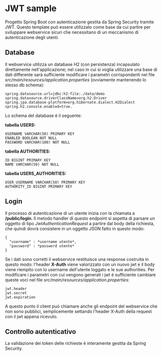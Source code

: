 # JWT sample
Progetto Spring Boot con autenticazione gestita da Spring Security tramite JWT. Questo template può essere utilizzato come base da cui partire per sviluppare webservice sicuri che necessitano di un meccanismo di autenticazione degli utenti.


## Database
Il webservice utilizza un database H2 (con persistenza) incapsulato direttamente nell'applicazione; nel caso in cui si voglia utilizzare una base di dati differente sarà sufficiente modificare i parametri corrispondenti nel file *src/main/resources/application.properties* (ovviamente mantenendo lo stesso db schema):

```
spring.datasource.url=jdbc:h2:file:./data/demo
spring.datasource.driverClassName=org.h2.Driver
spring.jpa.database-platform=org.hibernate.dialect.H2Dialect
spring.h2.console.enabled=true.
```
Lo schema del database è il seguente:

**tabella USERS:**
```
USERNAME VARCHAR(50) PRIMARY KEY
ENABLED BOOLEAN NOT NULL
PASSWORD VARCHAR(100) NOT NULL
```

**tabella AUTHORITIES:**
```
ID BIGINT PRIMARY KEY
NAME VARCHAR(50) NOT NULL
```

**tabella USERS_AUTHORITIES:**
```
USER_USERNAME VARCHAR(50) PRIMARY KEY
AUTHORITY_ID BIGINT PRIMARY KEY
```

## Login
Il processo di autenticazione di un utente inizia con la chiamata a **/public/login**. Il metodo handler di questo endpoint si aspetta di parsare un oggetto di tipo *JwtAuthenticationRequest* a partire dal body della richiesta, che quindi dovrà consistere in un oggetto JSON fatto in questo modo:

```
{
  "username" : *username utente*,
  "password" : *password utente*
}
```
Se i dati sono corretti  il webservice restituisce una response costruita in questo modo: l'header **X-Auth** viene valorizzato con un nuovo jwt e il body viene riempito con lo username dell'utente loggato e le sue authorities. Per modificare i parametri con cui vengono generati i jwt è sufficiente cambiare queste voci nel file *src/main/resources/application.properties*:
```
jwt.header
jwt.secret
jwt.expiration
```
A questo punto il client può chiamare anche gli endpoint del webservice che non sono pubblici, semplicemente settando l'header X-Auth della request con il jwt appena ricevuto. 

## Controllo autenticativo
La validazione dei token delle richieste è interamente gestita da Spring Security.

